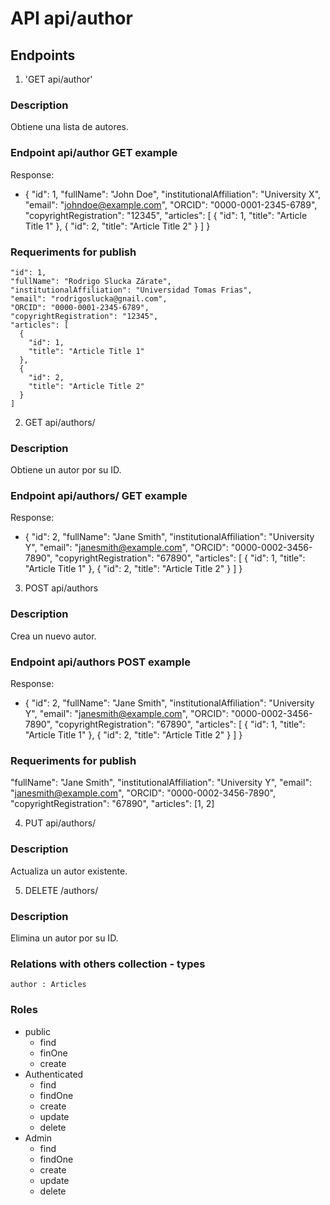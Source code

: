 # API api/author

## Endpoints

1. 'GET api/author'  

### Description

Obtiene una lista de autores.

### Endpoint api/author GET example
Response:
- {
    "id": 1,
    "fullName": "John Doe",
    "institutionalAffiliation": "University X",
    "email": "johndoe@example.com",
    "ORCID": "0000-0001-2345-6789",
    "copyrightRegistration": "12345",
    "articles": [
      {
        "id": 1,
        "title": "Article Title 1"
      },
      {
        "id": 2,
        "title": "Article Title 2"
      }
    ]
  }

### Requeriments for publish

    "id": 1,
    "fullName": "Rodrigo Slucka Zárate",
    "institutionalAffiliation": "Universidad Tomas Frias",
    "email": "rodrigoslucka@gnail.com",
    "ORCID": "0000-0001-2345-6789",
    "copyrightRegistration": "12345",
    "articles": [
      {
        "id": 1,
        "title": "Article Title 1"
      },
      {
        "id": 2,
        "title": "Article Title 2"
      }
    ]

2. GET api/authors/ 

### Description

Obtiene un autor por su ID.

### Endpoint api/authors/ GET example
Response:
- {
  "id": 2,
  "fullName": "Jane Smith",
  "institutionalAffiliation": "University Y",
  "email": "janesmith@example.com",
  "ORCID": "0000-0002-3456-7890",
  "copyrightRegistration": "67890",
  "articles": [
    {
      "id": 1,
      "title": "Article Title 1"
    },
    {
      "id": 2,
      "title": "Article Title 2"
    }
  ]
}


3. POST api/authors 

### Description

Crea un nuevo autor.

### Endpoint api/authors POST example
Response:
- {
  "id": 2,
  "fullName": "Jane Smith",
  "institutionalAffiliation": "University Y",
  "email": "janesmith@example.com",
  "ORCID": "0000-0002-3456-7890",
  "copyrightRegistration": "67890",
  "articles": [
    {
      "id": 1,
      "title": "Article Title 1"
    },
    {
      "id": 2,
      "title": "Article Title 2"
    }
  ]
}

### Requeriments for publish

  "fullName": "Jane Smith",
  "institutionalAffiliation": "University Y",
  "email": "janesmith@example.com",
  "ORCID": "0000-0002-3456-7890",
  "copyrightRegistration": "67890",
  "articles": [1, 2]


4. PUT api/authors/   

### Description

Actualiza un autor existente.

5. DELETE /authors/ 

### Description

Elimina un autor por su ID.

### Relations with others collection - types

    author : Articles 

### Roles 
- public
  - find
  - finOne
  - create
- Authenticated
  - find
  - findOne
  - create
  - update
  - delete
- Admin
  - find
  - findOne
  - create
  - update
  - delete